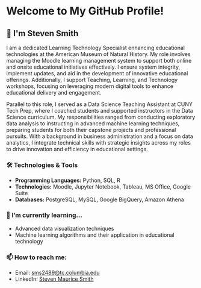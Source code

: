 # Welcome to My GitHub Profile!

## 👋 I'm Steven Smith

I am a dedicated Learning Technology Specialist enhancing educational technologies at the American Museum of Natural History. My role involves managing the Moodle learning management system to support both online and onsite educational initiatives effectively. I ensure system integrity, implement updates, and aid in the development of innovative educational offerings. Additionally, I support Teaching, Learning, and Technology workshops, focusing on leveraging modern digital tools to enhance educational delivery and engagement.

Parallel to this role, I served as a Data Science Teaching Assistant at CUNY Tech Prep, where I coached students and supported instructors in the Data Science curriculum. My responsibilities ranged from conducting exploratory data analysis to instructing in advanced machine learning techniques, preparing students for both their capstone projects and professional pursuits. With a background in business administration and a focus on data analytics, I integrate technical skills with strategic insights across my roles to drive innovation and efficiency in educational settings.

### 🛠️ Technologies & Tools
- **Programming Languages:** Python, SQL, R
- **Technologies:** Moodle, Jupyter Notebook, Tableau, MS Office, Google Suite
- **Databases:** PostgreSQL, MySQL, Google BigQuery, Amazon Athena

### 🌱 I’m currently learning...
- Advanced data visualization techniques
- Machine learning algorithms and their application in educational technology

### 📫 How to reach me:
- Email: [sms2489@tc.columbia.edu](mailto:sms2489@tc.columbia.edu)
- LinkedIn: [Steven Maurice Smith](http://www.linkedin.com/in/stevenmauricesmith)


